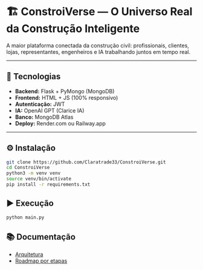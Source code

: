 # 🏗️ ConstroiVerse — O Universo Real da Construção Inteligente

A maior plataforma conectada da construção civil: profissionais, clientes, lojas, representantes, engenheiros e IA trabalhando juntos em tempo real.

---

## 🚀 Tecnologias

- **Backend:** Flask + PyMongo (MongoDB)
- **Frontend:** HTML + JS (100% responsivo)
- **Autenticação:** JWT
- **IA:** OpenAI GPT (Clarice IA)
- **Banco:** MongoDB Atlas
- **Deploy:** Render.com ou Railway.app

---

## ⚙️ Instalação

```bash
git clone https://github.com/Claratrade33/ConstroiVerse.git
cd ConstroiVerse
python3 -m venv venv
source venv/bin/activate
pip install -r requirements.txt
```

## ▶️ Execução

```bash
python main.py
```

## 📚 Documentação

- [Arquitetura](docs/ARCHITECTURE.md)
- [Roadmap por etapas](docs/ROADMAP.md)
